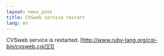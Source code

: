 ```yaml
---
layout: news_post
title: CVSweb service restart
lang: en
---
```


CVSweb service is restarted.
[http://www.ruby-lang.org/cgi-bin/cvsweb.cgi/][1]

[1]: http://www.ruby-lang.org/cgi-bin/cvsweb.cgi/ 
